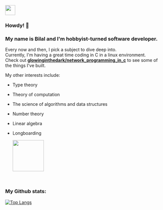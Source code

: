 <!--
### Hi there 👋
**glowinginthedark/glowinginthedark** is a ✨ _special_ ✨ repository because its `README.md` (this file) appears on your GitHub profile.

Here are some ideas to get you started:

- 🔭 I’m currently working on ...
- 🌱 I’m currently learning ...
- 👯 I’m looking to collaborate on ...
- 🤔 I’m looking for help with ...
- 💬 Ask me about ...
- 📫 How to reach me: ...
- 😄 Pronouns: ...
- ⚡ Fun fact: ...
-->

<!--
![Bilal's GitHub stats](https://github-readme-stats.vercel.app/api?username=glowinginthedark&show_icons=true&theme=vue-dark)
-->

<img src="https://emojipedia-us.s3.dualstack.us-west-1.amazonaws.com/thumbs/120/twitter/322/beaming-face-with-smiling-eyes_1f601.png" width="32"/>

### Howdy! 👋
### My name is Bilal and I'm hobbyist-turned software developer.  
Every now and then, I pick a subject to dive deep into.  
Currently, I'm having a great time coding in C in a linux environment.  
Check out **[glowinginthedark/network_programming_in_c](https://github.com/glowinginthedark/network_programming_in_c.git)** to see some of the things I've built.

My other interests include:
- Type theory
- Theory of computation
- The science of algorithms and data structures
- Number theory
- Linear algebra
- Longboarding

    <img src="https://emojipedia-us.s3.amazonaws.com/source/skype/289/skateboard_1f6f9.png" width="100" />

<br />

### My Github stats:

[![Top Langs](https://github-readme-stats.vercel.app/api/top-langs/?username=glowinginthedark&layout=compact&theme=default&exclude_repo=glowinginthedark.github.io)](https://github.com/anuraghazra/github-readme-stats)
